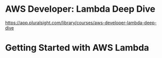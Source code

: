 # AWS Developer: Lambda Deep Dive

https://app.pluralsight.com/library/courses/aws-developer-lambda-deep-dive

# Getting Started with AWS Lambda

